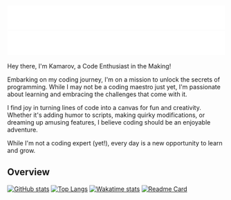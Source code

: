 <a href="https://github.com/kamarov-therussiantank#animated-text-dark">
  <img src="https://raw.githubusercontent.com/kamarov-therussiantank/kamarov-therussiantank/main/animated-text-dark.svg"/>
</a>
<a href="https://github.com/kamarov-therussiantank#animated-text-light">
  <img src="https://raw.githubusercontent.com/kamarov-therussiantank/kamarov-therussiantank/main/animated-text-light.svg"/>
</a>


Hey there, I'm Kamarov, a Code Enthusiast in the Making!

Embarking on my coding journey, I'm on a mission to unlock the secrets of programming. While I may not be a coding maestro just yet, I'm passionate about learning and embracing the challenges that come with it.

I find joy in turning lines of code into a canvas for fun and creativity. Whether it's adding humor to scripts, making quirky modifications, or dreaming up amusing features, I believe coding should be an enjoyable adventure.

While I'm not a coding expert (yet!), every day is a new opportunity to learn and grow.

## Overview
[![GitHub stats](https://github-readme-stats.vercel.app/api?username=kamarov-rherussiantank&theme=dracula&show_icons=true)](https://github.com/kamarov-therussiantank/github-readme-stats)
[![Top Langs](https://github-readme-stats.vercel.app/api/top-langs/?username=kamarov-therussiantank)](https://github.com/kamarov-therussiantank/github-readme-stats)
[![Wakatime stats](https://github-readme-stats.vercel.app/api/wakatime?username=kamarov-therussiantank)](https://github.com/kamarov-therussiantank/github-readme-stats)
[![Readme Card](https://github-readme-stats.vercel.app/api/pin/?username=kamarov-therussiantank&repo=github-readme-stats)](https://github.com/kamarov-therussiantank/github-readme-stats)
